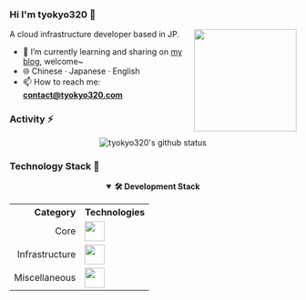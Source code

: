 
### Hi I'm tyokyo320 👋

<!-- **tyokyo320/tyokyo320** is a ✨ _special_ ✨ repository because its `README.md` (this file) appears on your GitHub profile. -->

<img align="right" width="180px" src="https://blog.tyokyo320.com/about/spyfamily.jpg" />

A cloud infrastructure developer based in JP.

- 🌱 I’m currently learning and sharing on [my blog](https://blog.tyokyo320.com), welcome~
- :globe_with_meridians: Chinese · Japanese · English
- 📫 How to reach me: **contact@tyokyo320.com**

### Activity ⚡

<p align="center"> 
  <img src="https://github-readme-stats-tyokyo320.vercel.app/api?username=tyokyo320&show_icons=true&icon_color=CE1D2D&text_color=718096&bg_color=ffffff&hide_title=true" alt="tyokyo320's github status"/>
  <!-- <img src="https://github-readme-stats.vercel.app/api/top-langs/?username=tyokyo320&theme=vue&layout=compact&hide_title=true"> -->
</p>

### Technology Stack 🐾

<div align="center">
  <details open>
    <summary><b>🛠️ Development Stack</b></summary>
    <table>
      <tr>
        <th align="right">Category</th>
        <th align="left">Technologies</th>
      </tr>
      <tr>
        <td align="right">Core</td>
        <td><img src="https://skillicons.dev/icons?i=go,py,ruby,ts,vue,mysql,redis&theme=light" height="35px"/></td>
      </tr>
        <td align="right">Infrastructure</td>
        <td><img src="https://skillicons.dev/icons?i=kubernetes,docker,gcp,aws,grafana,prometheus,nginx&theme=light" height="35px"/></td>
      </tr>
      <tr>
        <td align="right">Miscellaneous</td>
        <td><img src="https://skillicons.dev/icons?i=linux,ansible,bash,pytorch,rails,django,gulp&theme=light" height="35px"/></td>
      </tr>
    </table>
  </details>
</div>

<!-- ### Moe-counter 🔭

<p align="center">
  <a href="https://count.getloli.com/">
    <img src="https://count.getloli.com/get/@tyokyo320?theme=rule34" alt="github.tyokyo320.readme">
  </a>
</p>
 -->
 
<!--
- 🔭 I’m currently working on ...
- 👯 I’m looking to collaborate on ...
- 🤔 I’m looking for help with ...
- 💬 Ask me about ...
- 😄 Pronouns: ...
- ⚡ Fun fact: ...
-->
